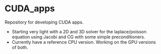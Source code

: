 # CUDA_apps
Repository for developing CUDA apps.

* Starting very light with a 2D and 3D solver for the laplace/poisson equation using Jacobi and CG with some simple preconditioners.
* Currently have a reference CPU version. Working on the GPU versions of both.
